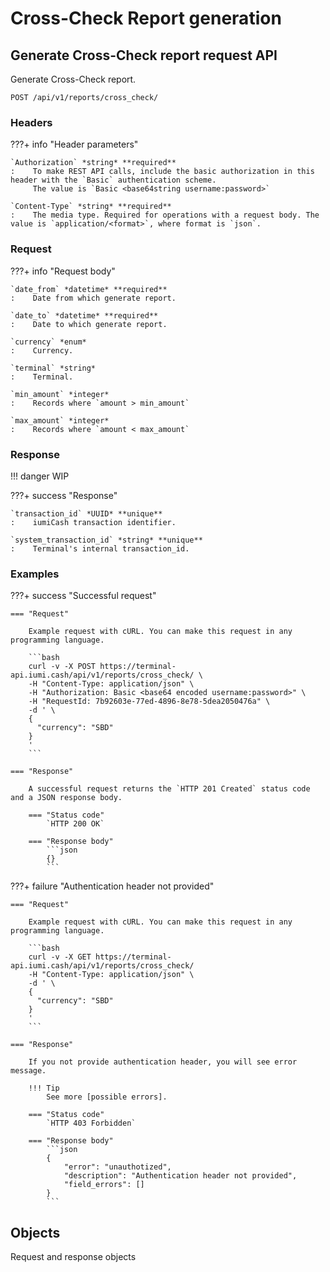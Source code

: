 # Cross-Check Report generation

## Generate Cross-Check report request API

Generate Cross-Check report.

`POST /api/v1/reports/cross_check/`


### Headers

???+ info "Header parameters"

    `Authorization` *string* **required**
    :    To make REST API calls, include the basic authorization in this header with the `Basic` authentication scheme. 
         The value is `Basic <base64string username:password>`

    `Content-Type` *string* **required**
    :    The media type. Required for operations with a request body. The value is `application/<format>`, where format is `json`.


### Request

???+ info "Request body"

    `date_from` *datetime* **required**
    :    Date from which generate report.

    `date_to` *datetime* **required**
    :    Date to which generate report.

    `currency` *enum*
    :    Currency.

    `terminal` *string*
    :    Terminal.

    `min_amount` *integer*
    :    Records where `amount > min_amount`

    `max_amount` *integer*
    :    Records where `amount < max_amount`


### Response

!!! danger
    WIP

???+ success "Response"

    `transaction_id` *UUID* **unique**
    :    iumiCash transaction identifier.

    `system_transaction_id` *string* **unique**
    :    Terminal's internal transaction_id.


### Examples

???+ success "Successful request"

    === "Request"

        Example request with cURL. You can make this request in any programming language.

        ```bash
        curl -v -X POST https://terminal-api.iumi.cash/api/v1/reports/cross_check/ \
        -H "Content-Type: application/json" \
        -H "Authorization: Basic <base64 encoded username:password>" \
        -H "RequestId: 7b92603e-77ed-4896-8e78-5dea2050476a" \
        -d ' \
        {
          "currency": "SBD"
        }
        '
        ```

    === "Response"

        A successful request returns the `HTTP 201 Created` status code and a JSON response body.

        === "Status code"
            `HTTP 200 OK`

        === "Response body"
            ```json
            {}
            ```

???+ failure "Authentication header not provided"

    === "Request"

        Example request with cURL. You can make this request in any programming language.

        ```bash
        curl -v -X GET https://terminal-api.iumi.cash/api/v1/reports/cross_check/
        -H "Content-Type: application/json" \
        -d ' \
        {
          "currency": "SBD"
        }
        '
        ```

    === "Response"

        If you not provide authentication header, you will see error message.

        !!! Tip
            See more [possible errors].

        === "Status code"
            `HTTP 403 Forbidden`

        === "Response body"
            ```json
            {
                "error": "unauthotized",
                "description": "Authentication header not provided",
                "field_errors": []
            }
            ```


## Objects

Request and response objects



[idempotency]: ../idempotency.md
[possible errors]: ../responses.md#failed-requests
[cent integer]: ../types.md#cent-integer
